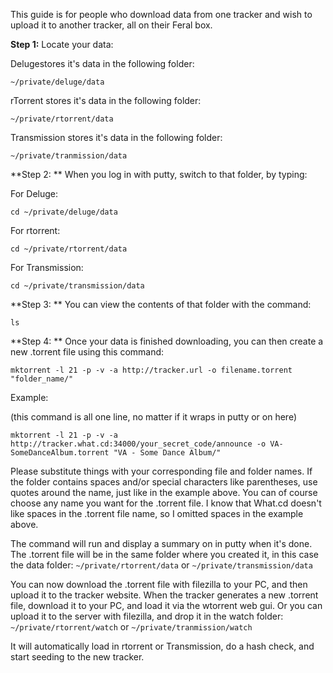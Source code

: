 
This guide is for people who download data from one tracker and wish to upload it to another tracker, all on their Feral box.

**Step 1:** Locate your data:

Delugestores it's data in the following folder:

~~~
~/private/deluge/data
~~~

rTorrent stores it's data in the following folder:

~~~
~/private/rtorrent/data
~~~

Transmission stores it's data in the following folder:

~~~
~/private/tranmission/data
~~~

**Step 2: ** When you log in with putty, switch to that folder, by typing:

For Deluge:

~~~
cd ~/private/deluge/data
~~~

For rtorrent:

~~~
cd ~/private/rtorrent/data
~~~

For Transmission:

~~~
cd ~/private/transmission/data
~~~

**Step 3: ** You can view the contents of that folder with the command:

~~~
ls
~~~

**Step 4: ** Once your data is finished downloading, you can then create a new .torrent file using this command:

~~~
mktorrent -l 21 -p -v -a http://tracker.url -o filename.torrent  "folder_name/"
~~~

Example:

(this command is all one line, no matter if it wraps in putty or on here)

~~~
mktorrent -l 21 -p -v -a http://tracker.what.cd:34000/your_secret_code/announce -o VA-SomeDanceAlbum.torrent "VA - Some Dance Album/"
~~~

Please substitute things with your corresponding file and folder names. If the folder contains spaces and/or special characters like parentheses, use quotes around the name, just like in the example above. You can of course choose any name you want for the .torrent file. I know that What.cd doesn't like spaces in the .torrent file name, so I omitted spaces in the example above.

The command will run and display a summary on in putty when it's done. The .torrent file will be in the same folder where you created it, in this case the data folder:
`~/private/rtorrent/data` or `~/private/transmission/data`

You can now download the .torrent file with filezilla to your PC, and then upload it to the tracker website. When the tracker generates a new .torrent file, download it to your PC, and load it via the wtorrent web gui. Or you can upload it to the server with filezilla, and drop it in the watch folder:
`~/private/rtorrent/watch` or `~/private/tranmission/watch`

It will automatically load in rtorrent or Transmission, do a hash check, and start seeding to the new tracker.



